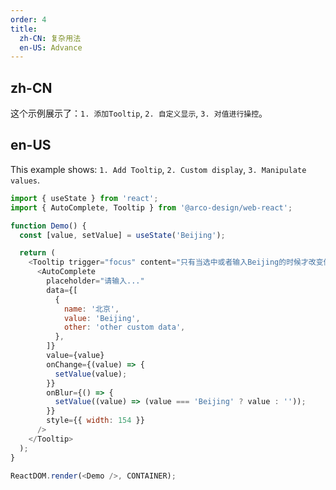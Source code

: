 ```yaml
---
order: 4
title:
  zh-CN: 复杂用法
  en-US: Advance
---
```


## zh-CN

这个示例展示了：`1. 添加Tooltip`, `2. 自定义显示`, `3. 对值进行操控`。

## en-US

This example shows: `1. Add Tooltip`, `2. Custom display`, `3. Manipulate values`.

```js
import { useState } from 'react';
import { AutoComplete, Tooltip } from '@arco-design/web-react';

function Demo() {
  const [value, setValue] = useState('Beijing');

  return (
    <Tooltip trigger="focus" content="只有当选中或者输入Beijing的时候才改变值，不然重置为空">
      <AutoComplete
        placeholder="请输入..."
        data={[
          {
            name: '北京',
            value: 'Beijing',
            other: 'other custom data',
          },
        ]}
        value={value}
        onChange={(value) => {
          setValue(value);
        }}
        onBlur={() => {
          setValue((value) => (value === 'Beijing' ? value : ''));
        }}
        style={{ width: 154 }}
      />
    </Tooltip>
  );
}

ReactDOM.render(<Demo />, CONTAINER);
```
